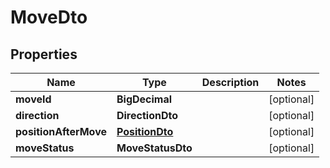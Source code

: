 

# MoveDto


## Properties

| Name | Type | Description | Notes |
|------------ | ------------- | ------------- | -------------|
|**moveId** | **BigDecimal** |  |  [optional] |
|**direction** | **DirectionDto** |  |  [optional] |
|**positionAfterMove** | [**PositionDto**](PositionDto.md) |  |  [optional] |
|**moveStatus** | **MoveStatusDto** |  |  [optional] |



